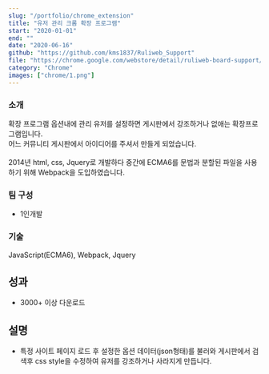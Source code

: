 ```yaml
---
slug: "/portfolio/chrome_extension"
title: "유저 관리 크롬 확장 프로그램"
start: "2020-01-01"
end: ""
date: "2020-06-16"
github: "https://github.com/kms1837/Ruliweb_Support"
file: "https://chrome.google.com/webstore/detail/ruliweb-board-support/hckkohbdkadobaoejafijhklaacifphp"
category: "Chrome"
images: ["chrome/1.png"]
---
```


### 소개
확장 프로그램 옵션내에 관리 유저를 설정하면 게시판에서 강조하거나 없애는 확장프로그램입니다. </br>
어느 커뮤니티 게시판에서 아이디어를 주셔서 만들게 되었습니다.
</br></br>
2014년 html, css, Jquery로 개발하다 중간에 ECMA6를 문법과 분할된 파일을 사용하기 위해 Webpack을 도입하였습니다.

### 팀 구성
* 1인개발

### 기술
JavaScript(ECMA6), Webpack, Jquery

## 성과
* 3000+ 이상 다운로드

## 설명
- 특정 사이트 페이지 로드 후 설정한 옵션 데이터(json형태)를 불러와 게시판에서 검색후 css style을 수정하여 유저를 강조하거나 사라지게 만듭니다.